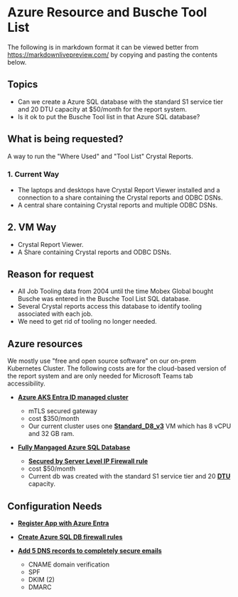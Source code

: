 # Azure Resource and Busche Tool List

The following is in markdown format it can be viewed better from <https://markdownlivepreview.com/> by copying and pasting the contents below.

## Topics

- Can we create a Azure SQL database with the standard S1 service tier and 20 DTU capacity at $50/month for the report system.
- Is it ok to put the Busche Tool list in that Azure SQL database?

## What is being requested?

A way to run the "Where Used" and "Tool List" Crystal Reports.

### 1. Current Way

- The laptops and desktops have Crystal Report Viewer installed and a connection to a share containing the Crystal reports and ODBC DSNs.
- A central share containing Crystal reports and multiple ODBC DSNs.

## 2. VM Way

- Crystal Report Viewer.
- A Share containing Crystal reports and ODBC DSNs.

## Reason for request

- All Job Tooling data from 2004 until the time Mobex Global bought Busche was entered in the Busche Tool List SQL database.
- Several Crystal reports access this database to identify tooling associated with each job.
- We need to get rid of tooling no longer needed.

## Azure resources

We mostly use "free and open source software" on our on-prem Kubernetes Cluster.  The following costs are for the cloud-based version of the report system and are only needed for Microsoft Teams tab accessibility.

- **[Azure AKS Entra ID managed cluster](https://learn.microsoft.com/en-us/azure/aks/enable-authentication-microsoft-entra-id)**
  - mTLS secured gateway
  - cost $350/month
  - Our current cluster uses one **[Standard_D8_v3](https://learn.microsoft.com/en-us/azure/virtual-machines/sizes/general-purpose/dv3-series?tabs=sizebasic)** VM which has 8 vCPU and 32 GB ram.

- **[Fully Mangaged Azure SQL Database](https://learn.microsoft.com/en-us/sql/sql-server/sql-docs-navigation-guide?view=sql-server-ver16#applies-to)**
  - **[Secured by Server Level IP Firewall rule](https://learn.microsoft.com/en-us/azure/azure-sql/database/firewall-create-server-level-portal-quickstart?view=azuresql)**
  - cost $50/month
  - Current db was created with the standard S1 service tier and 20 **[DTU](https://learn.microsoft.com/en-us/azure/azure-sql/database/service-tiers-dtu?view=azuresql#database-transaction-units-dtus)** capacity.

## Configuration Needs

- **[Register App with Azure Entra](https://auth0.com/docs/authenticate/identity-providers/enterprise-identity-providers/azure-active-directory/v2)**

- **[Create Azure SQL DB firewall rules](https://learn.microsoft.com/en-us/azure/azure-sql/database/firewall-create-server-level-portal-quickstart?view=azuresql)**

- **[Add 5 DNS records to completely secure emails](https://help.mailtrap.io/article/79-dns-records#why)**

  - CNAME domain verification
  - SPF
  - DKIM (2)
  - DMARC
